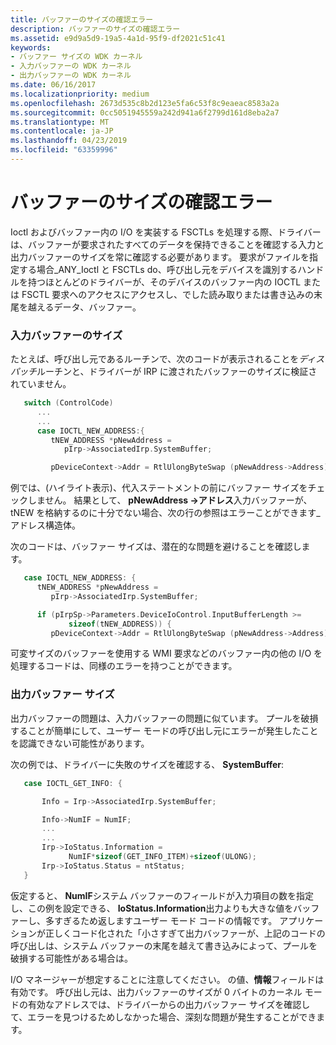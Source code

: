 ```yaml
---
title: バッファーのサイズの確認エラー
description: バッファーのサイズの確認エラー
ms.assetid: e9d9a5d9-19a5-4a1d-95f9-df2021c51c41
keywords:
- バッファー サイズの WDK カーネル
- 入力バッファーの WDK カーネル
- 出力バッファーの WDK カーネル
ms.date: 06/16/2017
ms.localizationpriority: medium
ms.openlocfilehash: 2673d535c8b2d123e5fa6c53f8c9eaeac8583a2a
ms.sourcegitcommit: 0cc5051945559a242d941a6f2799d161d8eba2a7
ms.translationtype: MT
ms.contentlocale: ja-JP
ms.lasthandoff: 04/23/2019
ms.locfileid: "63359996"
---
```

# <a name="failure-to-check-the-size-of-buffers"></a>バッファーのサイズの確認エラー





Ioctl およびバッファー内の I/O を実装する FSCTLs を処理する際、ドライバーは、バッファーが要求されたすべてのデータを保持できることを確認する入力と出力バッファーのサイズを常に確認する必要があります。 要求がファイルを指定する場合\_ANY\_Ioctl と FSCTLs do、呼び出し元をデバイスを識別するハンドルを持つほとんどのドライバーが、そのデバイスのバッファー内の IOCTL または FSCTL 要求へのアクセスにアクセスし、でした読み取りまたは書き込みの末尾を越えるデータ、バッファー。

### <a name="input-buffer-size"></a>入力バッファーのサイズ

たとえば、呼び出し元であるルーチンで、次のコードが表示されることを*ディスパッチ*ルーチンと、ドライバーが IRP に渡されたバッファーのサイズに検証されていません。

```cpp
   switch (ControlCode)
      ...
      ...
      case IOCTL_NEW_ADDRESS:{
         tNEW_ADDRESS *pNewAddress = 
            pIrp->AssociatedIrp.SystemBuffer;

         pDeviceContext->Addr = RtlUlongByteSwap (pNewAddress->Address);
```

例では、(ハイライト表示)、代入ステートメントの前にバッファー サイズをチェックしません。 結果として、 **pNewAddress -&gt;アドレス**入力バッファーが、tNEW を格納するのに十分でない場合、次の行の参照はエラーことができます\_アドレス構造体。

次のコードは、バッファー サイズは、潜在的な問題を避けることを確認します。

```cpp
   case IOCTL_NEW_ADDRESS: {
      tNEW_ADDRESS *pNewAddress =
         pIrp->AssociatedIrp.SystemBuffer;

      if (pIrpSp->Parameters.DeviceIoControl.InputBufferLength >=
             sizeof(tNEW_ADDRESS)) {
         pDeviceContext->Addr = RtlUlongByteSwap (pNewAddress->Address);
```

可変サイズのバッファーを使用する WMI 要求などのバッファー内の他の I/O を処理するコードは、同様のエラーを持つことができます。

### <a name="output-buffer-size"></a>出力バッファー サイズ

出力バッファーの問題は、入力バッファーの問題に似ています。 プールを破損することが簡単にして、ユーザー モードの呼び出し元にエラーが発生したことを認識できない可能性があります。

次の例では、ドライバーに失敗のサイズを確認する、 **SystemBuffer**:

```cpp
   case IOCTL_GET_INFO: {

       Info = Irp->AssociatedIrp.SystemBuffer;

       Info->NumIF = NumIF;
       ...
       ...
       Irp->IoStatus.Information =
             NumIF*sizeof(GET_INFO_ITEM)+sizeof(ULONG);
       Irp->IoStatus.Status = ntStatus;
   }
```

仮定すると、 **NumIF**システム バッファーのフィールドが入力項目の数を指定し、この例を設定できる、 **IoStatus.Information**出力よりも大きな値をバッファーし、多すぎるため返しますユーザー モード コードの情報です。 アプリケーションが正しくコード化された「小さすぎて出力バッファーが、上記のコードの呼び出しは、システム バッファーの末尾を越えて書き込みによって、プールを破損する可能性がある場合は。

I/O マネージャーが想定することに注意してください。 の値、**情報**フィールドは有効です。 呼び出し元は、出力バッファーのサイズが 0 バイトのカーネル モードの有効なアドレスでは、ドライバーからの出力バッファー サイズを確認して、エラーを見つけるためしなかった場合、深刻な問題が発生することができます。

 

 




